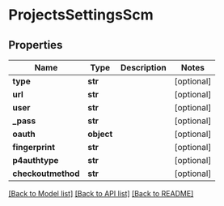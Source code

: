 # ProjectsSettingsScm

## Properties
Name | Type | Description | Notes
------------ | ------------- | ------------- | -------------
**type** | **str** |  | [optional] 
**url** | **str** |  | [optional] 
**user** | **str** |  | [optional] 
**_pass** | **str** |  | [optional] 
**oauth** | **object** |  | [optional] 
**fingerprint** | **str** |  | [optional] 
**p4authtype** | **str** |  | [optional] 
**checkoutmethod** | **str** |  | [optional] 

[[Back to Model list]](../README.md#documentation-for-models) [[Back to API list]](../README.md#documentation-for-api-endpoints) [[Back to README]](../README.md)


